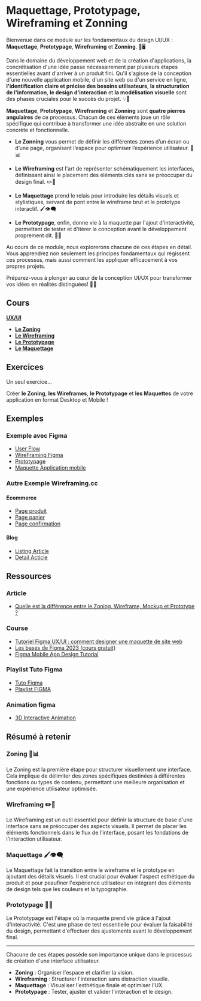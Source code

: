 # **Maquettage**, **Prototypage**, **Wireframing** et **Zonning**

Bienvenue dans ce module sur les fondamentaux du design UI/UX : **Maquettage**, **Prototypage**, **Wireframing** et **Zonning**. 🎨🖥️

Dans le domaine du développement web et de la création d'applications, la concrétisation d'une idée passe nécessairement par plusieurs étapes essentielles avant d'arriver à un produit fini. Qu'il s'agisse de la conception d'une nouvelle application mobile, d'un site web ou d'un service en ligne, **l'identification claire et précise des besoins utilisateurs**, **la structuration de l'information**, **le design d'interaction** et **la modélisation visuelle** sont des phases cruciales pour le succès du projet. 💡👥

**Maquettage**, **Prototypage**, **Wireframing** et **Zonning** sont **quatre pierres angulaires** de ce processus. Chacun de ces éléments joue un rôle spécifique qui contribue à transformer une idée abstraite en une solution concrète et fonctionnelle.

- **Le Zonning** vous permet de définir les différentes zones d’un écran ou d’une page, organisant l’espace pour optimiser l’expérience utilisateur. 🚀📊

- **Le Wireframing** est l'art de représenter schématiquement les interfaces, définissant ainsi le placement des éléments clés sans se préoccuper du design final. ✏️📐

- **Le Maquettage** prend le relais pour introduire les détails visuels et stylistiques, servant de pont entre le wireframe brut et le prototype interactif. 🖌️👁️‍🗨️

- **Le Prototypage**, enfin, donne vie à la maquette par l'ajout d'interactivité, permettant de tester et d'itérer la conception avant le développement proprement dit. 💼🔄

Au cours de ce module, nous explorerons chacune de ces étapes en détail. Vous apprendrez non seulement les principes fondamentaux qui régissent ces processus, mais aussi comment les appliquer efficacement à vos propres projets.

Préparez-vous à plonger au cœur de la conception UI/UX pour transformer vos idées en réalités distinguées! 🚀🌟

## Cours

[**UX/UI**](https://docs.google.com/presentation/d/1255QV6W_4EX7wKBVC0bp-LuSERirLvaOlJ-5i-BG0Zc/edit#slide=id.g15d3f45036f_0_267)

- [**Le Zoning**](https://docs.google.com/presentation/d/1-apouugPdIYYKWr_mLm2qb-uB402rERqtJQaDuT-QaM)
- [**Le Wireframing**](https://docs.google.com/presentation/d/1N3oPsF7Q3vGmHII-g3S2ZBzkrb0xLZFED7-ntXEC7h4)
- [**Le Prototypage**](https://docs.google.com/presentation/d/199-KGY3ryPLA6jt2H_KpScG1ImWKDJibxtThzZRi_x8)
- [**Le Maquettage**](https://docs.google.com/presentation/d/1dXq3DRVzHbu-CPPTSsz__0eLISaots0hHrfNnRmKbR4)

## Exercices

Un seul exercice...

Créer **le Zoning**, **les Wireframes**, **le Prototypage** et **les Maquettes** de votre application en format Desktop et Mobile !

## Exemples

### Exemple avec Figma

- [User Flow](https://www.figma.com/file/jpB0iXYIKNwrnBWYIXK8rM/%5BE%26P---WAY2BE%5D-App-user-flow?type=whiteboard&t=HRJLvtdh0o1wd8Zu-0)
- [WireFraming Figma](https://www.figma.com/file/KD81OQVPBs4OMokQz1GGHc/Wireframing-in-Figma?type=design&node-id=0-1&mode=design&t=TT1hgRVZ3S0elnCS-0)
- [Prototypage](https://www.figma.com/file/DMA24q9RYzhu6SdVIyhwmi/Prototyping-in-Figma?type=design&node-id=0-1&mode=design&t=Q62GhtXGI2dDc72f-0)
- [Maquette Application mobile](https://www.figma.com/file/l8sb7ZIC1sjOeYz4q1egI8/%5BE%26P---WAY2BE%5D-UX-%26-UI?type=design&node-id=121-694&mode=design&t=hgXFbyQqeuJo0U9D-0)

### Autre Exemple Wireframing.cc

#### Ecommerce  

- [Page produit](https://wireframe.cc/orzrBM)
- [Page panier](https://wireframe.cc/PMbqUQ)
- [Page confirmation](https://wireframe.cc/uPQBXU)

#### Blog

- [Listing Article](https://wireframe.cc/7uBGDu)
- [Detail Acticle](https://wireframe.cc/X2HzJq)

## Ressources

### Article

- [Quelle est la différence entre le Zoning, Wireframe, Mockup et Prototype ?](https://blog-ux.com/quelle-est-la-difference-entre-le-zoning-wireframe-mockup-et-prototype/)

### Course

- [Tutoriel Figma UX/UI : comment designer une maquette de site web](https://www.youtube.com/watch?v=vaMICSS-x7w)
- [Les bases de Figma 2023 (cours gratuit)](https://www.youtube.com/watch?v=7a0QW3zJc0A)
- [Figma Mobile App Design Tutorial](https://www.youtube.com/watch?v=PeGfX7W1mJk)

### Playlist Tuto Figma

- [Tuto Figma](https://www.youtube.com/playlist?list=PLGwYGrNV4YO-juBqy0geZemATwjH5340d)
- [Playlist FIGMA](https://www.youtube.com/playlist?list=PLIv2VwamIhhuOZk40qIbyGIxoBBQ-voiW)

### Animation figma

- [3D Interactive Animation](https://www.youtube.com/watch?v=J6DjxHXXZGw)

## Résumé à retenir

### **Zoning** 🚀📊

Le Zoning est la première étape pour structurer visuellement une interface. Cela implique de délimiter des zones spécifiques destinées à différentes fonctions ou types de contenu, permettant une meilleure organisation et une expérience utilisateur optimisée.

### **Wireframing** ✏️📐

Le Wireframing est un outil essentiel pour définir la structure de base d'une interface sans se préoccuper des aspects visuels. Il permet de placer les éléments fonctionnels dans le flux de l'interface, posant les fondations de l'interaction utilisateur.

### **Maquettage** 🖌️👁️‍🗨️

Le Maquettage fait la transition entre le wireframe et le prototype en ajoutant des détails visuels. Il est crucial pour évaluer l'aspect esthétique du produit et pour peaufiner l'expérience utilisateur en intégrant des éléments de design tels que les couleurs et la typographie.

### **Prototypage** 💼🔄

Le Prototypage est l'étape où la maquette prend vie grâce à l'ajout d'interactivité. C'est une phase de test essentielle pour évaluer la faisabilité du design, permettant d'effectuer des ajustements avant le développement final.

---

Chacune de ces étapes possède son importance unique dans le processus de création d'une interface utilisateur.

- **Zoning** : Organiser l'espace et clarifier la vision.
- **Wireframing** : Structurer l'interaction sans distraction visuelle.
- **Maquettage** : Visualiser l'esthétique finale et optimiser l'UX.
- **Prototypage** : Tester, ajuster et valider l'interaction et le design.
